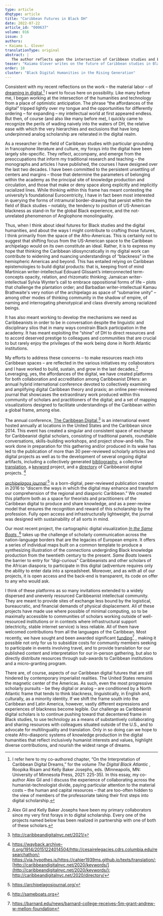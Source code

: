 ```yaml
---
type: article
dhqtype: article
title: "Caribbean Futures in Black DH"
date: 2022-07-22
article_id: "000637"
volume: 016
issue: 3
authors:
- Kaiama L. Glover
translationType: original
abstract: |
   The author reflects upon the intersection of Caribbean studies and Black DH, exploring issues of hierarchies and Eurocentricity, as well as recent conferences and projects which exist in the aforementioned intersection.
teaser: "Kaiama Glover writes on the future of Caribbean studies in Black DH."
order: 10
cluster: "Black Digital Humanities in the Rising Generation"
---
```

  
Consistent with my recent reflections on the work – the material labor – of [dreaming in digital](https://www.jstor.org/stable/10.5749/j.ctv1kchp41.22?seq=1),[^1]  I want to focus here on possibility. Like many before me, I began working at the intersection of the humanities and technology from a place of optimistic anticipation. The phrase  “the affordances of the digital”  tripped lightly over my tongue and the opportunities for differently ordering – for expanding – my intellectual world at first appeared endless. But then, of course (and also like many before me), I quickly came to recognize the perils of wading naively into the waters of DH, the relative ease with which the very hierarchies and exclusions that have long underpinned analog scholarship are reiterated in the digital realm. 
  
As a researcher in the field of Caribbean studies with particular grounding in francophone literature and culture, my forays into the digital have been largely site-specific. They reflect, accompany, and emerge from the preoccupations that inform my traditional research and teaching – the monographs and articles I have published, the courses I have designed over the last two decades. I have been committed to the persistent unsettling of centers and margins – those that determine the parameters of belonging within the academy as the principal site of knowledge production and circulation, and those that make or deny space along explicitly and implicitly racialized lines. While thinking within this frame has meant contesting the university’s foundational Eurocentricity, I have in fact been most interested in querying the forms of intramural border-drawing that persist within the field of Black studies – notably, the tendency to position of US-American blackness as stand-in for the global Black experience, and the not-unrelated phenomenon of Anglophone monolinguality.
  
Thus, when I think about ideal futures for Black studies and the digital humanities, and about the ways I might contribute to crafting those futures, I think primarily from the space of the Afro-Americas. This is certainly not to suggest that shifting focus from the US-American space to the Caribbean archipelago would on its own constitute an ideal. Rather, it is to express my hope that thinking the Caribbean idiosyncratically in my digital work can contribute to widening and nuancing understandings of “blackness” in the hemispheric Americas and beyond. This has entailed relying on Caribbean epistemologies to build digital products: that is, keeping front of mind Martinican writer-intellectual Edouard Glissant’s interconnected term-concepts opacity,  relation, and rhizomatic thinking; Jamaican writer-intellectual Sylvia Wynter’s call to embrace oppositional forms of life – plots that challenge the plantation order; and Barbadian writer-intellectual Kamau Brathwaite's very notion of the archipelago as space of  “submarine unity”  – among other modes of thinking community in the shadow of empire, of naming and interrogating phenotypical and class diversity among racialized beings. 
  
It has also meant working to develop the mechanisms we need as Caribbeanists in order to be in conversation despite the linguistic and disciplinary silos that in many ways constrain Black participation in the academy. It has meant exploiting the  “shine”  of DH to direct resources and to accord deserved prestige to colleagues and communities that are crucial to but rarely enjoy the privileges of the work being done in North Atlantic institutions. 
  
My efforts to address these concerns – to make resources reach into Caribbean spaces – are reflected in the various initiatives my collaborators and I have worked to build, sustain, and grow in the last decades.[^2]  Leveraging, yes, the affordances of the digital, we have created platforms for both collaboration and accreditation among Caribbeanist DHers: an annual hybrid international conference devoted to collectively examining and amplifying digital Caribbean theory and praxis; an online peer-reviewed journal that showcases the extraordinary work produced within this community of scholars and practitioners of the digital; and a set of mapping visualizations designed to facilitate understandings of the Caribbean within a global frame, among else. 
  
The annual conference, [The Caribbean Digital](http://caribbeandigitalnyc.net/2021/),[^3]  is an international event hosted annually at locations in the United States and the Caribbean since 2014. This event has created a singular and consistent space of exchange for Caribbeanist digital scholars, consisting of traditional panels, roundtable conversations, skills-building workshops, and project show-and-tells. The work done in preparation for this gathering and/or produced in its wake has led to the publication of more than 30 peer-reviewed scholarly articles and digital projects as well as to the development of several ongoing digital artifacts, including a collectively generated [bibliography](https://wayback.archive-it.org/1914/20151224034325/http://caribbeandigital.cdrs.columbia.edu/?page_id=113), a collective [translation](https://via.hypothes.is/https://cahier1939ms.github.io/texts/translation/), a [keyword](http://caribbeandigitalnyc.net/2020/keywords/) project, and a [directory](http://caribbeandigitalnyc.net/2020/directory/) of Caribbeanist digital projects. [^4]   
  
  [   _archipelagos journal_   ](https://archipelagosjournal.org/)  [^5]  is a born-digital, peer-reviewed publication created in 2016 to “discern the ways in which the digital may enhance and transform our comprehension of the regional and diasporic Caribbean.” We created this platform both as a space for theorists and practitioners of the Caribbean digital to produce and share knowledge, and as a peer-review model that ensures the recognition and reward of this scholarship by the profession. Fully open access and infrastructurally lightweight, the journal was designed with sustainability of all sorts in mind.
  
Our most recent project, the cartographic digital visualization [   _In the Same Boats_   ](http://sameboats.org),[^6]  takes up the challenge of scholarly communication across the nation-language borders that are the legacies of European empire. It offers a series of individual maps built on a common template to produce a synthesizing illustration of the connections undergirding Black knowledge production from the twentieth century to the present.  _Same Boats_  lowers the barrier to entry for  “digi-curious”  Caribbeanists and other scholars of the African diaspora; to participate in this digital (ad)venture requires only the ability to enter data into a spreadsheet. Moreover, and as with all of our projects, it is open access and the back-end is transparent, its code on offer to any who would ask.
  
I think of these platforms as so many invitations extended to a widely dispersed and unevenly resourced Caribbeanist intellectual community. They are meant to provide sites of exchange less bound by the logistical, bureaucratic, and financial demands of physical displacement. All of these projects have made use where possible of minimal computing, so to be maximally accessible to communities of scholars working outside of well-resourced institutions or in contexts where infrastructural support (electricity, stable internet service) is less reliable. All of them have welcomed contributions from all the languages of the Caribbean. Most recently, we have sought and been awarded significant [funding](https://barnard.edu/news/barnard-college-receives-5m-grant-andrew-w-mellon-foundation)[^7] , making it possible not only for us to subsidize costs for community members seeking to participate in events involving travel, and to provide translation for our published content and interpretation for our in-person gathering, but also to directly distribute resources through sub-awards to Caribbean institutions and a micro-granting program. 
  
There are, of course, aspects of our Caribbean digital futures that are still hindered by contemporary imperialist realities. The United States remains the magnetic center of the Americas. As such, even the most progressive scholarly pursuits – be they digital or analog – are conditioned by a North Atlantic frame that tends to think blackness, linguistically, in English and, culturally, as a minority identity. If we shift the frame south into the Caribbean and Latin America, however, vastly different expressions and experiences of blackness become legible. Our challenge as Caribbeanist digital scholars is to continue pushing toward that decentered frame in Black studies, to use technology as a means of substantively collaborating and sharing resources with colleagues situated outside of the U.S., and to advocate for multilinguality and translation. Only in so doing can we hope to create Afro-diasporic systems of knowledge production in the digital humanities that reflect inclusively humanist interests and values, highlight diverse contributions, and nourish the widest range of dreams.
  
[^1]:  I refer here to my co-authored chapter,  “On the Interpretation of Caribbean Digital Dreams,”  for the volume  _The Digital Black Atlantic_ , Roopika Risam and Kelly Baker Josephs, eds. (Minneapolis, MN: University of Minnesota Press, 2021: 225-35). In this essay, my co-author Alex Gil and I discuss the experience of collaborating across the humanist-technologist divide, paying particular attention to the material costs – the human and capital resources – that are too-often hidden to the view of members of the professoriate taking their first steps into digital scholarship.
[^2]:  Alex Gil and Kelly Baker Josephs have been my primary collaborators since my very first forays in to digital scholarship. Every one of the projects named below has been realized in partnership with one of both of these scholars.
[^3]:  http://caribbeandigitalnyc.net/2021/
[^4]: https://wayback.archive-it.org/1914/20151224014504/http://cesairelegacies.cdrs.columbia.edu/researchathon/; https://via.hypothes.is/https://cahier1939ms.github.io/texts/translation/; [http://caribbeandigitalnyc.net/2020/keywords/](http://caribbeandigitalnyc.net/2020/keywords/); http://caribbeandigitalnyc.net/2020/directory/
[^5]:  https://archipelagosjournal.org/
[^6]:  http://sameboats.org
[^7]:  https://barnard.edu/news/barnard-college-receives-5m-grant-andrew-w-mellon-foundation
